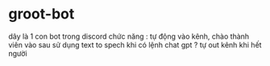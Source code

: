 # groot-bot
dây là 1 con bot trong discord
chức năng :
tự động vào kênh, chào thành viên vào sau
sử dụng text to spech khi có lệnh
chat gpt ?
tự out kênh khi hết người
